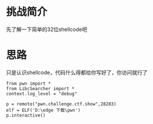 # 挑战简介
先了解一下简单的32位shellcode吧

# 思路
只是认识shellcode，代码什么得都给你写好了，你访问就行了

```
from pwn import *
from LibcSearcher import *
context.log_level = "debug"

p = remote("pwn.challenge.ctf.show",28283)
elf = ELF('D:\edge 下载\pwn')
p.interactive()

```
